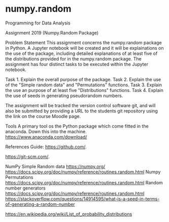 # numpy.random

Programming for Data Analysis

Assignment 2019 (Numpy.Random Package)

Problem Statement
This assignment concerns the numpy.random package in Python. A Jupyter notebook will be created and it will be explainations on the use of the package, including detailed explanations of at least five of the distributions provided for in the numpy.random package.
The assignment has four distinct tasks to be executed within the Jupyter notebook.


Task 1. Explain the overall purpose of the package.
Task 2. Explain the use of the "Simple random data" and "Permutations" functions.
Task 3. Explain the use an purpose of at least five "Distributions" functions.
Task 4. Explain the use of seeds in generating pseudorandom numbers.


The assignment will be tracked the version control software git, and will also be submitted by providing a URL to the students git repository using the link on the course Moodle page.

Tools
A primary tool os the Python package which come fitted in the anaconda. Down this into  the machine.
https://www.anaconda.com/download/


References Guide:
https://github.com/.

https://git-scm.com/.

NumPy Simple Random data
https://numpy.org/
https://docs.scipy.org/doc/numpy/reference/routines.random.html
Numpy Permutations
https://docs.scipy.org/doc/numpy/reference/routines.random.html
Random number generators
https://docs.scipy.org/doc/numpy/reference/routines.random.html
https://stackoverflow.com/questions/14914595/what-is-a-seed-in-terms-of-generating-a-random-number

https://en.wikipedia.org/wiki/List_of_probability_distributions

